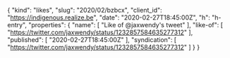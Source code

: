 {
  "kind": "likes",
  "slug": "2020/02/bzbcx",
  "client_id": "https://indigenous.realize.be",
  "date": "2020-02-27T18:45:00Z",
  "h": "h-entry",
  "properties": {
    "name": [
      "Like of @jaxwendy's tweet"
    ],
    "like-of": [
      "https://twitter.com/jaxwendy/status/1232857584635277312"
    ],
    "published": [
      "2020-02-27T18:45:00Z"
    ],
    "syndication": [
      "https://twitter.com/jaxwendy/status/1232857584635277312"
    ]
  }
}

